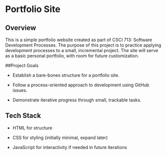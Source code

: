 # Portfolio Site
## Overview

This is a simple portfolio website created as part of CSCI 713: Software Development Processes. The purpose of this project is to practice applying development processes to a small, incremental project. The site will serve as a basic personal portfolio, with room for future customization.

##Project Goals

* Establish a bare-bones structure for a portfolio site.

* Follow a process-oriented approach to development using GitHub issues.

* Demonstrate iterative progress through small, trackable tasks.

## Tech Stack

* HTML for structure

* CSS for styling (initially minimal, expand later)

* JavaScript for interactivity if needed in future iterations
